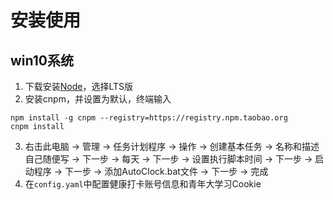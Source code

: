 ﻿# 安装使用
## win10系统
1. 下载安装[Node](https://nodejs.org/en/)，选择LTS版
2. 安装cnpm，并设置为默认，终端输入
```
npm install -g cnpm --registry=https://registry.npm.taobao.org
cnpm install
```
3. 右击此电脑 -> 管理 -> 任务计划程序 -> 操作 -> 创建基本任务 -> 名称和描述自己随便写 -> 下一步 -> 每天 -> 下一步 -> 设置执行脚本时间 -> 下一步 -> 启动程序 -> 下一步 -> 添加AutoClock.bat文件 -> 下一步 -> 完成
4. 在`config.yaml`中配置健康打卡账号信息和青年大学习Cookie
